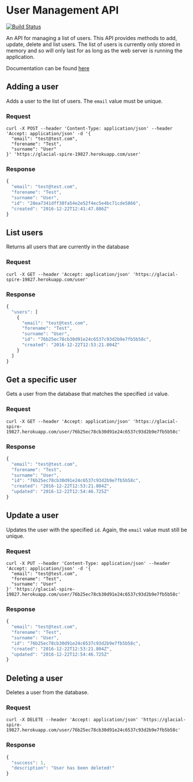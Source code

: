 # User Management API

[![Build Status](https://travis-ci.org/dazzabenn/user-management.svg?branch=master)](https://travis-ci.org/dazzabenn/user-management)

An API for managing a list of users. This API provides methods to add, update, delete and list users. The list of users is currently only stored in memory and so will only last for as long as the web server is running the application.

Documentation can be found [here](https://glacial-spire-19827.herokuapp.com/docs/)

## Adding a user

Adds a user to the list of users. The `email` value must be unique.

### Request

```
curl -X POST --header 'Content-Type: application/json' --header 'Accept: application/json' -d '{
  "email": "test@test.com",
  "forename": "Test",
  "surname": "User"
}' 'https://glacial-spire-19827.herokuapp.com/user'
```

### Response

```javascript
{
  "email": "test@test.com",
  "forename": "Test",
  "surname": "User",
  "id": "28ea7341dff38fa54e2e52f4ec5e4bc71cde5866",
  "created": "2016-12-22T12:41:47.886Z"
}
```

## List users

Returns all users that are currently in the database

### Request

```
curl -X GET --header 'Accept: application/json' 'https://glacial-spire-19827.herokuapp.com/user'
```

### Response

```javascript
{
  "users": [
    {
      "email": "test@test.com",
      "forename": "Test",
      "surname": "User",
      "id": "76b25ec78cb30d91e24c6537c93d2b9e7fb5b58c",
      "created": "2016-12-22T12:53:21.804Z"
    }
  ]
}
```

## Get a specific user

Gets a user from the database that matches the specified `id` value.

### Request

```
curl -X GET --header 'Accept: application/json' 'https://glacial-spire-19827.herokuapp.com/user/76b25ec78cb30d91e24c6537c93d2b9e7fb5b58c'
```

### Response

```javascript
{
  "email": "test@test.com",
  "forename": "Test",
  "surname": "User",
  "id": "76b25ec78cb30d91e24c6537c93d2b9e7fb5b58c",
  "created": "2016-12-22T12:53:21.804Z",
  "updated": "2016-12-22T12:54:46.725Z"
}
```

## Update a user

Updates the user with the specified `id`. Again, the `email` value must still be unique.

### Request

```
curl -X PUT --header 'Content-Type: application/json' --header 'Accept: application/json' -d '{
  "email": "test@test.com",
  "forename": "Test",
  "surname": "User"
}' 'https://glacial-spire-19827.herokuapp.com/user/76b25ec78cb30d91e24c6537c93d2b9e7fb5b58c'
```

### Response

```javascript
{
  "email": "test@test.com",
  "forename": "Test",
  "surname": "User",
  "id": "76b25ec78cb30d91e24c6537c93d2b9e7fb5b58c",
  "created": "2016-12-22T12:53:21.804Z",
  "updated": "2016-12-22T12:54:46.725Z"
}
```

## Deleting a user

Deletes a user from the database.

### Request

```
curl -X DELETE --header 'Accept: application/json' 'https://glacial-spire-19827.herokuapp.com/user/76b25ec78cb30d91e24c6537c93d2b9e7fb5b58c'
```

### Response

```javascript
{
  "success": 1,
  "description": "User has been deleted!"
}
```
